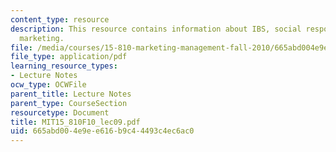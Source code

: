 ```yaml
---
content_type: resource
description: This resource contains information about IBS, social responsibility and
  marketing.
file: /media/courses/15-810-marketing-management-fall-2010/665abd004e9ee616b9c44493c4ec6ac0_MIT15_810F10_lec09.pdf
file_type: application/pdf
learning_resource_types:
- Lecture Notes
ocw_type: OCWFile
parent_title: Lecture Notes
parent_type: CourseSection
resourcetype: Document
title: MIT15_810F10_lec09.pdf
uid: 665abd00-4e9e-e616-b9c4-4493c4ec6ac0
---
```


